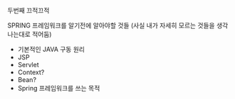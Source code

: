 두번째 끄적끄적


SPRING 프레임워크를 알기전에 알아야할 것들
(사실 내가 자세히 모르는 것들을 생각나는대로 적어둠)

- 기본적인 JAVA 구동 원리
- JSP
- Servlet
- Context?
- Bean?
- Spring 프레임워크를 쓰는 목적
